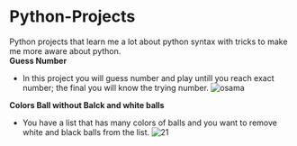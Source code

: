 # Python-Projects
Python projects that learn me a lot about python syntax with tricks to make me more aware about python.  
**Guess Number**
- In this project you will guess number and play untill you reach exact number; the final you will know the trying number.
![osama](https://user-images.githubusercontent.com/50196370/84671466-b4cadb00-af27-11ea-8f25-eb68ae06c816.PNG)

**Colors Ball without Balck and white balls**

- You have a list that has many colors of balls and you want to remove white and black balls from the list.
![21](https://user-images.githubusercontent.com/50196370/84711310-4b1df180-af66-11ea-9398-a3b9cf083d99.PNG)
